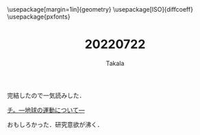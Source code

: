 ﻿---
title: 20220722
yesterday: 20220721
tomorrow: 20220723
days: 938
author: Takala
header-includes:
  - \usepackage[margin=1in]{geometry}
  - \usepackage[ISO]{diffcoeff}
  - \usepackage{pxfonts}
---



完結したので一気読みした．


[チ。―地球の運動について―](https://www.amazon.co.jp/gp/product/B08P5GG18C?storeType=ebooks&linkCode=shr&tag=takalatokyo02-22&language=ja_JP&ref_=as_li_ss_shr&creativeASIN=B08P5GG18C&camp=1207&creative=undefined&linkId=f7db205e37197aa0d8e0f156801cff04)


おもしろかった．研究意欲が沸く．

